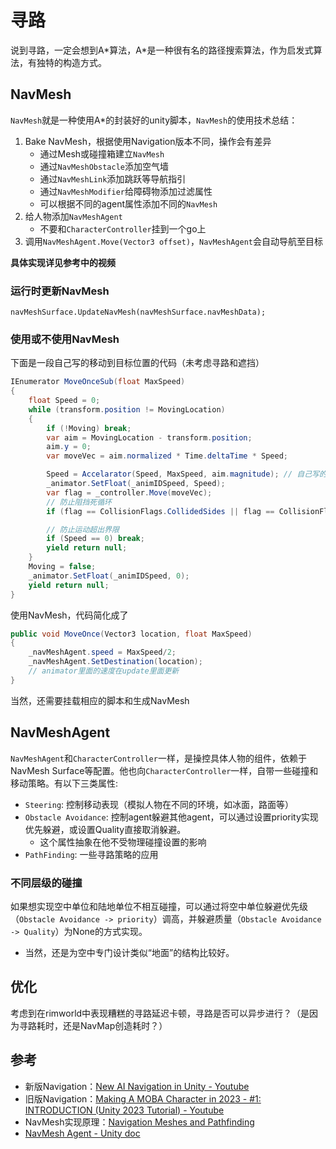 # 寻路

说到寻路，一定会想到A\*算法，A\*是一种很有名的路径搜索算法，作为启发式算法，有独特的构造方式。

## NavMesh

`NavMesh`就是一种使用A\*的封装好的unity脚本，`NavMesh`的使用技术总结：

1. Bake NavMesh，根据使用Navigation版本不同，操作会有差异
    - 通过Mesh或碰撞箱建立`NavMesh`
    - 通过`NavMeshObstacle`添加空气墙
    - 通过`NavMeshLink`添加跳跃等导航指引
    - 通过`NavMeshModifier`给障碍物添加过滤属性
    - 可以根据不同的agent属性添加不同的`NavMesh`
2. 给人物添加`NavMeshAgent`
    - 不要和`CharacterController`挂到一个go上
3. 调用`NavMeshAgent.Move(Vector3 offset)`，`NavMeshAgent`会自动导航至目标

**具体实现详见参考中的视频**

### 运行时更新NavMesh

`navMeshSurface.UpdateNavMesh(navMeshSurface.navMeshData);`

### 使用或不使用NavMesh

下面是一段自己写的移动到目标位置的代码（未考虑寻路和遮挡）

``` csharp
IEnumerator MoveOnceSub(float MaxSpeed)
{
    float Speed = 0;
    while (transform.position != MovingLocation)
    {
        if (!Moving) break;
        var aim = MovingLocation - transform.position;
        aim.y = 0;
        var moveVec = aim.normalized * Time.deltaTime * Speed;

        Speed = Accelarator(Speed, MaxSpeed, aim.magnitude); // 自己写的加速度函数
        _animator.SetFloat(_animIDSpeed, Speed);
        var flag = _controller.Move(moveVec);
        // 防止阻挡死循环
        if (flag == CollisionFlags.CollidedSides || flag == CollisionFlags.Sides) Speed = 0;

        // 防止运动超出界限
        if (Speed == 0) break;
        yield return null;
    }
    Moving = false;
    _animator.SetFloat(_animIDSpeed, 0);
    yield return null;
}
```

使用NavMesh，代码简化成了

``` csharp
public void MoveOnce(Vector3 location, float MaxSpeed)
{
    _navMeshAgent.speed = MaxSpeed/2;
    _navMeshAgent.SetDestination(location);
    // animator里面的速度在update里面更新
}
```
当然，还需要挂载相应的脚本和生成NavMesh

## NavMeshAgent

`NavMeshAgent`和`CharacterController`一样，是操控具体人物的组件，依赖于NavMesh Surface等配置。他也向`CharacterController`一样，自带一些碰撞和移动策略。有以下三类属性:
- `Steering`: 控制移动表现（模拟人物在不同的环境，如冰面，路面等）
- `Obstacle Avoidance`: 控制agent躲避其他agent，可以通过设置priority实现优先躲避，或设置Quality直接取消躲避。
    - 这个属性抽象在他不受物理碰撞设置的影响
- `PathFinding`: 一些寻路策略的应用

### 不同层级的碰撞

如果想实现空中单位和陆地单位不相互碰撞，可以通过将空中单位躲避优先级（`Obstacle Avoidance -> priority`）调高，并躲避质量（`Obstacle Avoidance -> Quality`）为None的方式实现。
- 当然，还是为空中专门设计类似“地面”的结构比较好。

## 优化

考虑到在rimworld中表现糟糕的寻路延迟卡顿，寻路是否可以异步进行？（是因为寻路耗时，还是NavMap创造耗时？）


## 参考

- 新版Navigation：[New AI Navigation in Unity - Youtube](https://www.youtube.com/watch?v=u2EQtrdgfNs)
- 旧版Navigation：[Making A MOBA Character in 2023 - #1: INTRODUCTION (Unity 2023 Tutorial) - Youtube](https://www.youtube.com/watch?v=p3AB_GP45C4)
- NavMesh实现原理：[Navigation Meshes and Pathfinding](https://www.gamedev.net/tutorials/programming/artificial-intelligence/navigation-meshes-and-pathfinding-r4880/)
- [NavMesh Agent - Unity doc](https://docs.unity3d.com/2022.2/Documentation/Manual/class-NavMeshAgent.html)